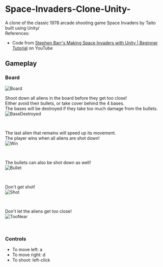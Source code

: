 # Space-Invaders-Clone-Unity-
A clone of the classic 1978 arcade shooting game Space Invaders by Taito built using Unity/ <br>
References:
- Code from [Stephen Barr's Making Space Invaders with Unity | Beginner Tutorial](https://www.youtube.com/watch?v=cnfwNzpoIlA) on YouTube

## Gameplay
### Board
![Board](https://github.com/Gamers-Blended/SpaceInvaders-2D-Clone-Unity/blob/master/ReadMeFiles/Board.PNG)

Shoot down all aliens in the board before they get too close! <br>
Either avoid their bullets, or take cover behind the 4 bases. <br>
The bases will be destroyed if they take too much damage from the bullets. <br>
![BaseDestroyed](https://github.com/Gamers-Blended/SpaceInvaders-2D-Clone-Unity/blob/master/ReadMeFiles/BaseDestroyed.gif)

<br>

The last alien that remains will speed up its movement. <br>
The player wins when all aliens are shot down! <br>
![Win](https://github.com/Gamers-Blended/SpaceInvaders-2D-Clone-Unity/blob/master/ReadMeFiles/Win.gif)

<br>

The bullets can also be shot down as well! <br>
![Bullet](https://github.com/Gamers-Blended/SpaceInvaders-2D-Clone-Unity/blob/master/ReadMeFiles/Bullet.gif)

<br>

Don't get shot! <br>
![Shot](https://github.com/Gamers-Blended/SpaceInvaders-2D-Clone-Unity/blob/master/ReadMeFiles/GameOver2.gif)

<br>

Don't let the aliens get too close! <br>
![TooNear](https://github.com/Gamers-Blended/SpaceInvaders-2D-Clone-Unity/blob/master/ReadMeFiles/GameOver1.gif)

<br>

### Controls
- To move left: a
- To move right: d
- To shoot: left-click

